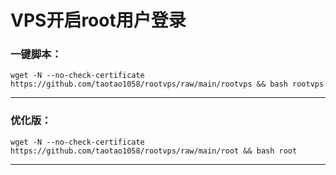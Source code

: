 
#  VPS开启root用户登录

###  一键脚本：

```
wget -N --no-check-certificate https://github.com/taotao1058/rootvps/raw/main/rootvps && bash rootvps
```

---

###  优化版：

```
wget -N --no-check-certificate https://github.com/taotao1058/rootvps/raw/main/root && bash root
```

---
